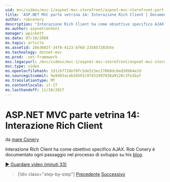 ```yaml
---
uid: mvc/videos/mvc-1/aspnet-mvc-storefront/aspnet-mvc-storefront-part-14-rich-client-interaction
title: 'ASP.NET MVC parte vetrina 14: Interazione Rich Client | Documenti Microsoft'
author: robconery
description: "Interazione Rich Client ha come obiettivo specifico AJAX. Rob Conery è documentato ogni passaggio nel processo di sviluppo nel suo blog."
ms.author: aspnetcontent
manager: wpickett
ms.date: 07/10/2008
ms.topic: article
ms.assetid: 28e3602f-34f8-4123-bf6d-235857202b5e
ms.technology: dotnet-mvc
ms.prod: .net-framework
msc.legacyurl: /mvc/videos/mvc-1/aspnet-mvc-storefront/aspnet-mvc-storefront-part-14-rich-client-interaction
msc.type: video
ms.openlocfilehash: 331c67728ef8fc5de513ec27868dc0ed58964e2d
ms.sourcegitcommit: 9a9483aceb34591c97451997036a9120c3fe2baf
ms.translationtype: MT
ms.contentlocale: it-IT
ms.lasthandoff: 11/10/2017
---
```

<a name="aspnet-mvc-storefront-part-14-rich-client-interaction"></a>ASP.NET MVC parte vetrina 14: Interazione Rich Client
====================
da [mare Conery](https://github.com/robconery)

Interazione Rich Client ha come obiettivo specifico AJAX. Rob Conery è documentato ogni passaggio nel processo di sviluppo su his [blog](http://blog.wekeroad.com/mvc-storefront/mvcstore-part-14/).

[&#9654; Guardare video (minuti 33)](https://channel9.msdn.com/Blogs/ASP-NET-Site-Videos/aspnet-mvc-storefront-part-14-rich-client-interaction)

>[!div class="step-by-step"]
[Precedente](aspnet-mvc-storefront-part-13-dependency-injection.md)
[Successivo](aspnet-mvc-storefront-part-15-public-code-review.md)
